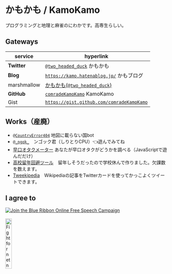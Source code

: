 # かもかも / KamoKamo
プログラミングと地理と麻雀のにわかです。高専生らしい。  
## Gateways

| service | hyperlink |
| ------------- | ------------- |
| **Twitter** | [`@two_headed_duck`](https://twitter.com/two_headed_duck) かもかも |
| **Blog** | [`https://kamo.hatenablog.jp/`](https://kamo.hatenablog.jp/) かもブログ |
| marshmallow | [かもかも(`@two_headed_duck`)](https://marshmallow-qa.com/two_headed_duck?utm_medium=url_text&utm_source=promotion) |
| **GitHub** | [`comradeKamoKamo`](https://github.com/comradeKamoKamo/) KamoKamo |
| Gist | [`https://gist.github.com/comradeKamoKamo`](https://gist.github.com/comradeKamoKamo) |
  
## Works（産廃）
- [`@CountryError404`](https://twitter.com/countryerror404) 地図に載らない国bot
- [`@_ngok_`](https://twitter.com/_ngok_)　ンゴック君（しりとりCPU）👈遊んでみてね
- [早口オタクメーター](https://comradekamokamo.github.io/hayakuti_otaku_meter/) あなたが早口オタクがどうかを調べる（JavaScriptで遊んだだけ） 
- [高校留年回避ツール](https://comradekamokamo.github.io/absent_manager/)　留年しそうだったので学校休んで作りました。欠課数を数えます。  
- [Tweekipedia](https://tweekipedia.azurewebsites.net/)　Wikipediaの記事をTwitterカードを使ってかっこよくツイートできます。  
## I agree to

<a href="https://www.eff.org/pages/blue-ribbon-campaign"><img src="https://www.eff.org/files/brstrip.gif" alt="Join the Blue Ribbon Online Free Speech Campaign" /></a>
<br><br>
<a href="https://www.battleforthenet.com/"><img src="https://www.battleforthenet.com/media/banners/300x200%20PURPLE.png" alt="Fight for net neutrality" width=20% /></a>
